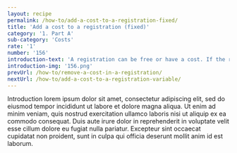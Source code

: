 ```yaml
---
layout: recipe
permalink: /how-to/add-a-cost-to-a-registration-fixed/
title: 'Add a cost to a registration (fixed)'
category: '1. Part A'
sub-category: 'Costs'
rate: '1'
number: '156'
introduction-text: 'A registration can be free or have a cost. If the registration is free, no configuration is needed for it cost. If the registration is not free, the cost can be set, either as a fixed cost or as a variable cost (set by it determinant).<br>Here we will see how to set either type of costs.'
introduction-img: '156.png'
prevUrl: /how-to/remove-a-cost-in-a-registration/
nextUrl: /how-to/add-a-cost-to-a-registration-variable/
---
```


Introduction lorem ipsum dolor sit amet, consectetur adipiscing elit, sed do eiusmod tempor incididunt ut labore et dolore magna aliqua. Ut enim ad minim veniam, quis nostrud exercitation ullamco laboris nisi ut aliquip ex ea commodo consequat. Duis aute irure dolor in reprehenderit in voluptate velit esse cillum dolore eu fugiat nulla pariatur. Excepteur sint occaecat cupidatat non proident, sunt in culpa qui officia deserunt mollit anim id est laborum.

